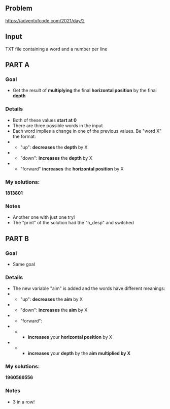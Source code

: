 ## Problem

https://adventofcode.com/2021/day/2

## Input

TXT file containing a word and a number per line

## **PART A**

### Goal
+ Get the result of **multiplying** the final **horizontal position** by the final **depth**

### Details
+ Both of these values **start at 0**
+ There are three possible words in the input
+ Each word implies a change in one of the previous values. Be "word X" the format:
+ + "up": **decreases** the **depth** by X
+ + "down": **increases** the **depth** by X
+ + "forward" **increases** the **horizontal position** by X

### My solutions:

**1813801**

### Notes
+ Another one with just one try!
+ The "print" of the solution had the "h_desp" and switched

## **PART B**

### Goal
+ Same goal

### Details
+ The new variable "aim" is added and the words have different meanings:
+ + "up": **decreases** the **aim** by X
+ + "down": **increases** the **aim** by X
+ + "forward":
+ + + **increases** your **horizontal position** by X
+ + + **increases** your **depth** by the **aim multiplied by X**

### My solutions:

**1960569556**

### Notes
+ 3 in a row!
